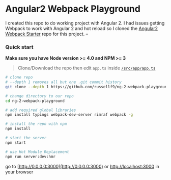 # Angular2 Webpack Playground

I created this repo to do working project with Angular 2. I had issues getting Webpack to work with Angular 2 and hot reload so I cloned the [Angular2 Webpack Starter](https://github.com/AngularClass/angular2-webpack-starter) repo for this project.
–

### Quick start
**Make sure you have Node version >= 4.0 and NPM >= 3**
> Clone/Download the repo then edit `app.ts` inside [`/src/app/app.ts`](/src/app/app.ts)

```bash
# clone repo
# --depth 1 removes all but one .git commit history
git clone --depth 1 https://github.com/russellf9/ng-2-webpack-playground

# change directory to our repo
cd ng-2-webpack-playground

# add required global libraries
npm install typings webpack-dev-server rimraf webpack -g

# install the repo with npm
npm install

# start the server
npm start

# use Hot Module Replacement
npm run server:dev:hmr


```
go to [http://0.0.0.0:3000](http://0.0.0.0:3000) or [http://localhost:3000](http://localhost:3000) in your browser
